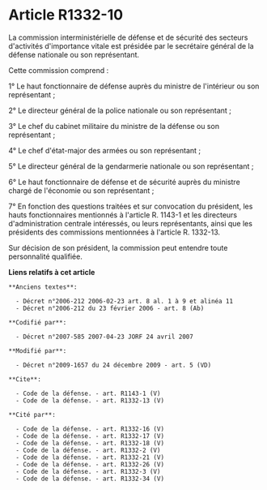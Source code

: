 # Article R1332-10

La commission interministérielle de défense et de sécurité des secteurs d'activités d'importance vitale est présidée par le
secrétaire général de la défense nationale ou son représentant. 

Cette commission comprend : 

1° Le haut fonctionnaire de défense auprès du ministre de l'intérieur ou son représentant ; 

2° Le directeur général de la police nationale ou son représentant ; 

3° Le chef du cabinet militaire du ministre de la défense ou son représentant ; 

4° Le chef d'état-major des armées ou son représentant ; 

5° Le directeur général de la gendarmerie nationale ou son représentant ; 

6° Le haut fonctionnaire de défense et de sécurité auprès du ministre chargé de l'économie ou son représentant ; 

7° En fonction des questions traitées et sur convocation du président, les hauts fonctionnaires mentionnés à l'article R.
1143-1 et les directeurs d'administration centrale intéressés, ou leurs représentants, ainsi que les présidents des
commissions mentionnées à l'article R. 1332-13. 

Sur décision de son président, la commission peut entendre toute personnalité qualifiée.

**Liens relatifs à cet article**

	**Anciens textes**:

	  - Décret n°2006-212 2006-02-23 art. 8 al. 1 à 9 et alinéa 11
	  - Décret n°2006-212 du 23 février 2006 - art. 8 (Ab)

	**Codifié par**:

	  - Décret n°2007-585 2007-04-23 JORF 24 avril 2007

	**Modifié par**:

	  - Décret n°2009-1657 du 24 décembre 2009 - art. 5 (VD)

	**Cite**:

	  - Code de la défense. - art. R1143-1 (V)
	  - Code de la défense. - art. R1332-13 (V)

	**Cité par**:

	  - Code de la défense. - art. R1332-16 (V)
	  - Code de la défense. - art. R1332-17 (V)
	  - Code de la défense. - art. R1332-18 (V)
	  - Code de la défense. - art. R1332-2 (V)
	  - Code de la défense. - art. R1332-21 (V)
	  - Code de la défense. - art. R1332-26 (V)
	  - Code de la défense. - art. R1332-3 (V)
	  - Code de la défense. - art. R1332-34 (V)
